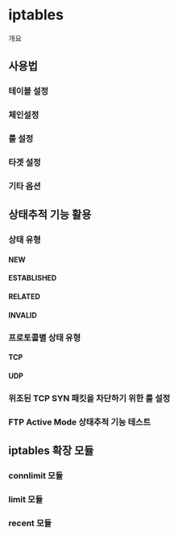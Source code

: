 # iptables
개요

## 사용법

### 테이블 설정

### 체인설정

### 룰 설정

### 타겟 설정

### 기타 옵션


## 상태추적 기능 활용

### 상태 유형
#### NEW
#### ESTABLISHED
#### RELATED
#### INVALID


### 프로토콜별 상태 유형
#### TCP
#### UDP


### 위조된 TCP SYN 패킷을 차단하기 위한 룰 설정


### FTP Active Mode 상태추적 기능 테스트


## iptables 확장 모듈

### connlimit 모듈

### limit 모듈

### recent 모듈


